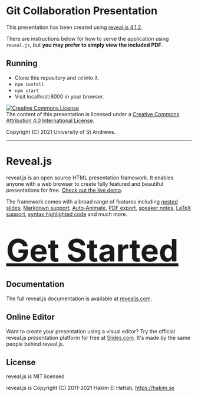 # Git Collaboration Presentation

This presentation has been created using [reveal.js
4.1.2](https://github.com/hakimel/reveal.js/tree/a453ac08a82069cd0a32109982b979232f7631f6).

There are instructions below for how to serve the application using `reveal.js`, but **you may prefer to simply view the included PDF**.

## Running

- Clone this repository and `cd` into it.
- `npm install`
- `npm start`
- Visit localhost:8000 in your browser.

<a rel="license" href="http://creativecommons.org/licenses/by/4.0/">
  <img alt="Creative Commons License" style="border-width:0" src="https://i.creativecommons.org/l/by/4.0/88x31.png" />
</a>
<br />
The content of this presentation is licensed under a
<a rel="license" href="http://creativecommons.org/licenses/by/4.0/">
  Creative Commons Attribution 4.0 International License</a>.

Copyright (C) 2021 University of St Andrews.

---

# Reveal.js

reveal.js is an open source HTML presentation framework. It enables anyone with
a web browser to create fully featured and beautiful presentations for free.
[Check out the live demo](https://revealjs.com/).

The framework comes with a broad range of features including [nested
slides](https://revealjs.com/vertical-slides/), [Markdown
support](https://revealjs.com/markdown/),
[Auto-Animate](https://revealjs.com/auto-animate/), [PDF
export](https://revealjs.com/pdf-export/), [speaker
notes](https://revealjs.com/speaker-view/), [LaTeX
support](https://revealjs.com/math/), [syntax highlighted
code](https://revealjs.com/code/) and much more.

<h1>
  <a href="https://revealjs.com/installation" style="font-size: 3em;">Get
  Started</a>
</h1>

## Documentation
The full reveal.js documentation is available at
[revealjs.com](https://revealjs.com).

## Online Editor
Want to create your presentation using a visual editor? Try the official
reveal.js presentation platform for free at [Slides.com](https://slides.com).
It's made by the same people behind reveal.js.

## License

reveal.js is MIT licensed

reveal.js is Copyright (C) 2011-2021 Hakim El Hattab, https://hakim.se
